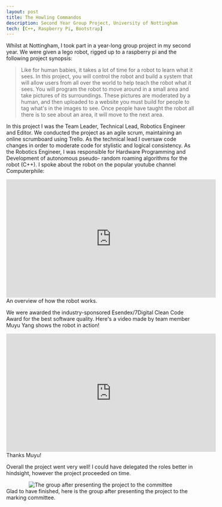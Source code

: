 ```yaml
---
layout: post
title: The Howling Commandos
description: Second Year Group Project, University of Nottingham
tech: [C++, Raspberry Pi, Bootstrap]
---
```


Whilst at Nottingham, I took part in a year-long group project in my second year. We were given a lego robot, rigged up to a raspberry pi and the following project synopsis:

> Like for human babies, it takes a lot of time for a robot to learn what it sees. In this project, you will control the robot and build a system that will allow users from all over the world to help teach the robot what it sees. You will program the robot to move around in a small area and take pictures of its surroundings. These pictures are moderated by a human, and then uploaded to a website you must build for people to tag what's in the images to see. Once people have taught the robot all there is to see about an area, it will move to the next area.

In this project I was the Team Leader, Technical Lead, Robotics Engineer and Editor. We conducted the project as an agile scrum, maintaining an online scrumboard using Trello. As the technical lead I oversaw code changes in order to moderate code for stylistic and logical consistency. As the Robotics Engineer, I was responsible for Hardware Programming and Development of autonomous pseudo- random roaming algorithms for the robot (C++). I spoke about the robot on the popular youtube channel Computerphile:

<div class="img_row">
	<center>
	<iframe width="560" height="315" src="https://www.youtube.com/embed/nZHOclcOB2k" frameborder="0" allowfullscreen></iframe></center>
</div>
<div class="col three caption">
	An overview of how the robot works.
</div>

We were awarded the industry-sponsored Esendex/7Digital Clean Code Award for the best software quality. Here's a video made by team member Muyu Yang shows the robot in action!

<div class="img_row">
	<center>
	<iframe width="560" height="315" src="https://www.youtube.com/embed/ylhwiXLGLRE" frameborder="0" allowfullscreen></iframe></center>
</div>
<div class="col three caption">
	Thanks Muyu!
</div>

Overall the project went very well! I could have delegated the roles better in hindsight, however the project proceeded on time.

<div class="img_col">
	<center>
	<img class="two" src="{{ site.baseurl }}/img/grpgroup.jpg" alt="The group after presenting the project to the committee" title="The group after presenting the project to the committee"/>
	</center>
</div>
<div class="col three caption">
	Glad to have finished, here is the group after presenting the project to the marking committee.
</div>





